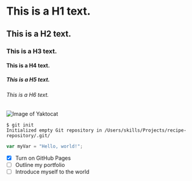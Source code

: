 # This is a H1 text.
## This is a H2 text.
### This is a H3 text.
#### This is a H4 text.
##### This is a H5 text.
###### This is a H6 text.

![Image of Yaktocat](https://octodex.github.com/images/yaktocat.png)

```
$ git init
Initialized empty Git repository in /Users/skills/Projects/recipe-repository/.git/
```

``` javascript
var myVar = "Hello, world!";
```
- [x] Turn on GitHub Pages
- [ ] Outline my portfolio
- [ ] Introduce myself to the world

